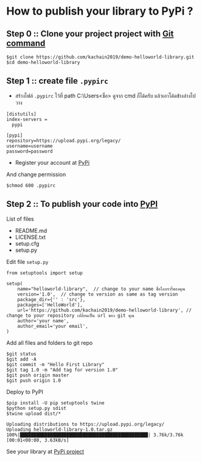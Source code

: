# How to publish your library to PyPi ?

## Step 0 :: Clone your project project with [Git command](https://git-scm.com/)
```
$git clone https://github.com/kachain2019/demo-helloworld-library.git
$cd demo-helloworld-library
```

## Step 1 :: create file `.pypirc` 
 * สร้างไฟล์ `.pypirc` ไว้ที่ path C:\Users\<ชื่อ> ดูจาก cmd ก็ได้ครับ แล้วเอาโค้ดข่้างล่างไปวาง

```
[distutils]
index-servers =
  pypi

[pypi]
repository=https://upload.pypi.org/legacy/
username=username
password=password
```

* Register your account at [PyPi](https://pypi.org/)

And change permission

```
$chmod 600 .pypirc
```

## Step 2 :: To publish your code into [PyPI](https://pypi.org/)
List of files
* README.md
* LICENSE.txt
* setup.cfg
* setup.py

Edit file `setup.py`
```
from setuptools import setup

setup(
    name="helloworld-library",  // change to your name ชื่อไลบรารี่ของคุณ
    version='1.0',  // change to version as same as tag version
    package_dir={'' : 'src'},
    packages=['HelloWorld'],
    url='https://github.com/kachain2019/demo-helloworld-library', // change to your repository เปลี่ยนเป็น url ของ git คุณ
    author='your name', 
    author_email='your email',
)

```

Add all files and folders to git repo
```
$git status
$git add -A
$git commit -m "Hello First Library"
$git tag 1.0 -m "Add tag for version 1.0"
$git push origin master
$git push origin 1.0
```

Deploy to PyPI
```
$pip install -U pip setuptools twine
$python setup.py sdist
$twine upload dist/*

Uploading distributions to https://upload.pypi.org/legacy/
Uploading helloworld-library-1.0.tar.gz
100%|███████████████████████████████████████████████| 3.76k/3.76k [00:01<00:00, 3.63kB/s]
```

See your library at [PyPi project](https://pypi.org/manage/projects/)
